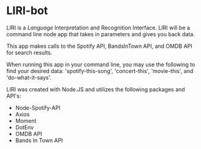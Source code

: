 # LIRI-bot
LIRI is a _Language_ Interpretation and Recognition Interface. LIRI will be a command line node app that takes in parameters and gives you back data.

This app makes calls to the Spotify API, BandsInTown API, and OMDB API for search results.

When running this app in your command line, you may use the following to find your desired data: 'spotify-this-song', 'concert-this', 'movie-this', and 'do-what-it-says'.

LIRI was created with Node.JS and utilizes the following packages and API's:

* Node-Spotify-API
* Axios
* Moment
* DotEnv
* OMDB API
* Bands In Town API